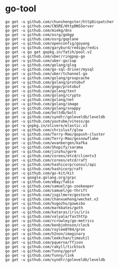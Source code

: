 # go-tool

    go get -u github.com/chunshengster/httpDispatcher
    go get -u github.com/CNSRE/HttpDNSServer
    go get -u github.com/miekg/dns
    go get -u github.com/osrg/gobgp
    go get -u github.com/osrg/goplane
    go get -u github.com/openconfig/goyang
    go get -u github.com/garyburd/redigo/redis
    go get -u go get gopkg.in/fatih/pool.v2
    go get -u github.com/uber/ringpop-go
    go get -u github.com/uber-go/zap
    go get -u github.com/golang/glog
    go get -u github.com/go-sql-driver/mysql
    go get -u github.com/uber/tchannel-go
    go get -u github.com/golang/groupcache
    go get -u github.com/golang/protobuf
    go get -u github.com/gogo/protobuf
    go get -u github.com/golang/text
    go get -u github.com/golang/crypto
    go get -u github.com/golang/net
    go get -u github.com/golang/image
    go get -u github.com/golang/snappy
    go get -u github.com/boltdb/bolt
    go get -u github.com/syndtr/goleveldb/leveldb
    go get -u github.com/youtube/vitess/go
    go get -u gopkg.in/olivere/elastic.v3
    go get -u github.com/chrislusf/glow
    go get -u github.com/Terry-Mao/gopush-cluster
    go get -u github.com/Terry-Mao/gosnowflake
    go get -u github.com/wvanbergen/kafka
    go get -u github.com/Shopify/sarama
    go get -u github.com/jinzhu/gorm
    go get -u github.com/coreos/etcd/clientv3
    go get -u github.com/coreos/etcd/raft
    go get -u github.com/hashicorp/consul/api
    go get -u github.com/hashicorp/raft
    go get -u github.com/go-kit/kit
    go get -u google.golang.org/grpc
    go get -u github.com/eBay/fabio
    go get -u github.com/samuel/go-zookeeper
    go get -u github.com/samuel/go-thrift
    go get -u github.com/jsgilmore/gostorm
    go get -u github.com/chanxuehong/wechat.v2
    go get -u github.com/hugozhu/goweibo
    go get -u github.com/markbates/goth
    go get -u github.com/kataras/iris/iris
    go get -u github.com/valyala/fasthttp
    go get -u github.com/rcrowley/go-metrics
    go get -u github.com/benbjohnson/clock
    go get -u github.com/roylee0704/gron
    go get -u github.com/h2non/imaginary
    go get -u github.com/leekchan/timeutil
    go get -u github.com/pquerna/ffjson
    go get -u github.com/rakyll/ticktock
    go get -u github.com/funny/pprof
    go get -u github.com/funny/link
    go get -u github.com/syndtr/goleveldb/leveldb
